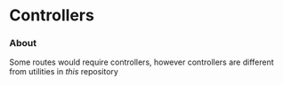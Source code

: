 # Controllers

### About
Some routes would require controllers, however controllers are different from utilities in _this_ repository